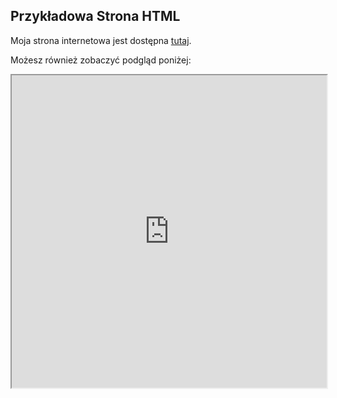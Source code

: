 ## Przykładowa Strona HTML

Moja strona internetowa jest dostępna [tutaj](https://github.com/pcmagik/mateuszpiekut.pl/index.html).

Możesz również zobaczyć podgląd poniżej:

<iframe src="https://github.com/pcmagik/mateuszpiekut.pl/index.html" width="100%" height="500px"></iframe>
